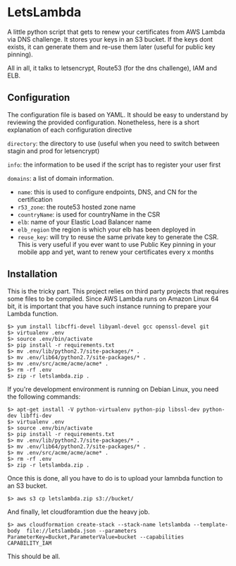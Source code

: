 # LetsLambda #

A little python script that gets to renew your certificates from AWS Lambda via DNS challenge. It stores your keys in an S3 bucket. If the keys dont exists, it can generate them and re-use them later (useful for public key pinning).

All in all, it talks to letsencrypt, Route53 (for the dns challenge), IAM and ELB.

## Configuration ##
The configuration file is based on YAML. It should be easy to understand by reviewing the provided configuration. Nonetheless, here is a short explanation of each configuration directive

`directory`: the directory to use (useful when you need to switch between stagin and prod for letsencrypt)

`info`: the information to be used if the script has to register your user first

`domains`: a list of domain information.

 - `name`: this is used to configure endpoints, DNS, and CN for the certification
 - `r53_zone`: the route53 hosted zone name
 - `countryName`: is used for countryName in the CSR
 - `elb`: name of your Elastic Load Balancer name
 - `elb_region` the region is which your elb has been deployed in
 - `reuse_key`: will try to reuse the same private key to generate the CSR. This is very useful if you ever want to use Public Key pinning in your mobile app and yet, want to renew your certificates every x months

## Installation ##

This is the tricky part. This project relies on third party projects that requires some files to be compiled. Since AWS Lambda runs on Amazon Linux 64 bit, it is important that you have such instance running to prepare your Lambda function.

    $> yum install libcffi-devel libyaml-devel gcc openssl-devel git
    $> virtualenv .env
    $> source .env/bin/activate
    $> pip install -r requirements.txt
    $> mv .env/lib/python2.7/site-packages/* .
    $> mv .env/lib64/python2.7/site-packages/* .
    $> mv .env/src/acme/acme/acme* .
    $> rm -rf .env
    $> zip -r letslambda.zip .

If you're development environment is running on Debian Linux, you need the following commands:

    $> apt-get install -V python-virtualenv python-pip libssl-dev python-dev libffi-dev
    $> virtualenv .env
    $> source .env/bin/activate
    $> pip install -r requirements.txt
    $> mv .env/lib/python2.7/site-packages/* .
    $> mv .env/lib64/python2.7/site-packages/* .
    $> mv .env/src/acme/acme/acme* .
    $> rm -rf .env
    $> zip -r letslambda.zip .

Once this is done, all you have to do is to upload your lamnbda function to an S3 bucket.

    $> aws s3 cp letslambda.zip s3://bucket/

And finally, let cloudforamtion due the heavy job.

    $> aws cloudformation create-stack --stack-name letslambda --template-body  file://letslambda.json --parameters ParameterKey=Bucket,ParameterValue=bucket --capabilities CAPABILITY_IAM


This should be all.
